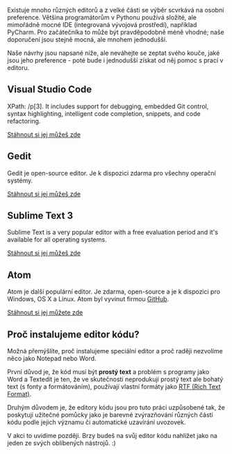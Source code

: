 Existuje mnoho různých editorů a z velké části se výběr scvrkává na osobní preference. Většina programátorům v Pythonu používá složité, ale mimořádně mocné IDE (integrovaná vývojová prostředí), například PyCharm. Pro začátečníka to může být pravděpodobně méně vhodné; naše doporučení jsou stejně mocná, ale mnohem jednodušší.

Naše návrhy jsou napsané níže, ale neváhejte se zeptat svého kouče, jaké jsou jeho preference - poté bude i jednodušší získat od něj pomoc s prací v editoru.

## Visual Studio Code

XPath: /p[3]. It includes support for debugging, embedded Git control, syntax highlighting, intelligent code completion, snippets, and code refactoring.

[Stáhnout si jej můžeš zde](https://code.visualstudio.com/)

## Gedit

Gedit je open-source editor. Je k dispozici zdarma pro všechny operační systémy.

[Stáhnout si jej můžeš zde](https://wiki.gnome.org/Apps/Gedit#Download)

## Sublime Text 3

Sublime Text is a very popular editor with a free evaluation period and it's available for all operating systems.

[Stáhnout si jej můžeš zde](https://www.sublimetext.com/3)

## Atom

Atom je další populární editor. Je zdarma, open-source a je k dispozici pro Windows, OS X a Linux. Atom byl vyvinut firmou [GitHub](https://github.com/).

[Stáhnout si jej můžete zde](https://atom.io/)

## Proč instalujeme editor kódu?

Možná přemýšlíte, proč instalujeme speciální editor a proč raději nezvolíme něco jako Notepad nebo Word.

První důvod je, že kód musí být **prostý text** a problém s programy jako Word a Textedit je ten, že ve skutečnosti neprodukují prostý text ale bohatý text (s fonty a formátováním), používají vlastní formáty jako [RTF (Rich Text Format)](https://en.wikipedia.org/wiki/Rich_Text_Format).

Druhým důvodem je, že editory kódu jsou pro tuto práci uzpůsobené tak, že poskytují užitečné pomůcky jako je barevné zvýrazňování různých částí kódu podle jejich významu či automatické uzavírání uvozovek.

V akci to uvidíme později. Brzy budeš na svůj editor kódu nahlížet jako na jeden ze svých oblíbených nástrojů. :)